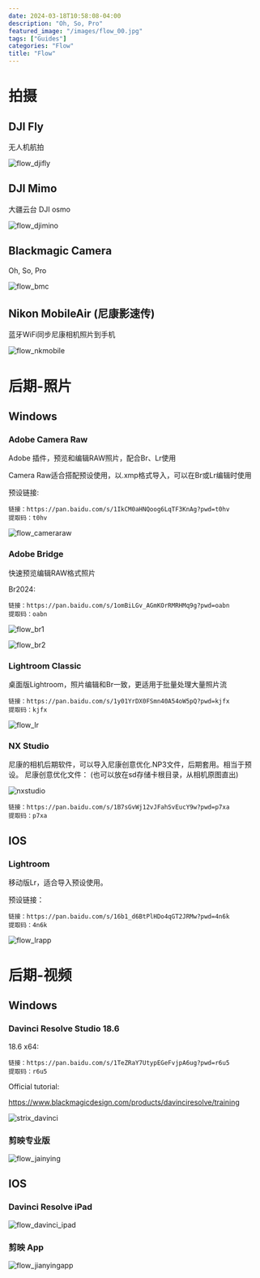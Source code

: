 ```yaml
---
date: 2024-03-18T10:58:08-04:00
description: "Oh, So, Pro"
featured_image: "/images/flow_00.jpg"
tags: ["Guides"]
categories: "Flow"
title: "Flow"
---
```


# 拍摄

## DJI Fly

无人机航拍

![flow_djifly](/images/flow_djifly.jpg)



## DJI Mimo

大疆云台 DJI osmo

![flow_djimino](/images/flow_djimino.jpg)



## Blackmagic Camera

Oh, So, Pro

![flow_bmc](/images/flow_bmc.jpg)



## Nikon MobileAir (尼康影速传)

蓝牙WiFi同步尼康相机照片到手机

![flow_nkmobile](/images/flow_nkmobile.jpg)



# 后期-照片

## Windows

### Adobe Camera Raw

Adobe 插件，预览和编辑RAW照片，配合Br、Lr使用

Camera Raw适合搭配预设使用，以.xmp格式导入，可以在Br或Lr编辑时使用

预设链接:

```
链接：https://pan.baidu.com/s/1IkCM0aHNQoog6LqTF3KnAg?pwd=t0hv 
提取码：t0hv 
```

![flow_cameraraw](/images/flow_cameraraw.jpg)



### Adobe Bridge

快速预览编辑RAW格式照片

Br2024:

```
链接：https://pan.baidu.com/s/1omBiLGv_AGmKOrRMRHMq9g?pwd=oabn 
提取码：oabn 
```

![flow_br1](/images/flow_br1.jpg)



![flow_br2](/images/flow_br2.jpg)



### Lightroom Classic

桌面版Lightroom，照片编辑和Br一致，更适用于批量处理大量照片流

```
链接：https://pan.baidu.com/s/1y01YrDX0FSmn40A54oW5pQ?pwd=kjfx 
提取码：kjfx 
```

![flow_lr](/images/flow_lr.jpg)

### NX Studio

尼康的相机后期软件，可以导入尼康创意优化.NP3文件，后期套用。相当于预设。
尼康创意优化文件：
(也可以放在sd存储卡根目录，从相机原图直出)

![nxstudio](/images/nx_studio.jpg)

```
链接：https://pan.baidu.com/s/1B7sGvWj12vJFahSvEucY9w?pwd=p7xa 
提取码：p7xa
```


## IOS

### Lightroom

移动版Lr，适合导入预设使用。

预设链接：

```
链接：https://pan.baidu.com/s/16b1_d6BtPlHDo4qGT2JRMw?pwd=4n6k 
提取码：4n6k 
```

![flow_lrapp](/images/flow_lrapp.jpg)



# 后期-视频

## Windows

### Davinci Resolve Studio 18.6

18.6 x64:

```
链接：https://pan.baidu.com/s/1TeZRaY7UtypEGeFvjpA6ug?pwd=r6u5 
提取码：r6u5 
```

Official tutorial:

https://www.blackmagicdesign.com/products/davinciresolve/training

![strix_davinci](/images/strix_davinci.jpg)



### 剪映专业版

![flow_jainying](/images/flow_jainying.jpg)



## IOS

### Davinci Resolve iPad

![flow_davinci_ipad](/images/flow_davinci_ipad.jpg)



### 剪映 App

![flow_jianyingapp](/images/flow_jianyingapp.jpg)

